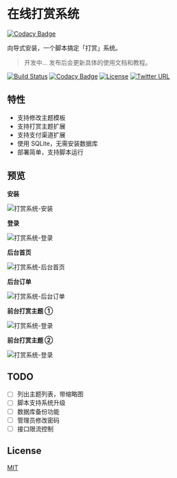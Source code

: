 # 在线打赏系统

[![Codacy Badge](https://api.codacy.com/project/badge/Grade/74f1665c3d2a485ea917ebdbe9faf689)](https://app.codacy.com/app/biezhi/make-money?utm_source=github.com&utm_medium=referral&utm_content=biezhi/make-money&utm_campaign=Badge_Grade_Dashboard)

向导式安装，一个脚本搞定「打赏」系统。

> 开发中... 发布后会更新具体的使用文档和教程。 

[![Build Status](https://travis-ci.org/biezhi/make-money.svg?branch=master)](https://travis-ci.org/biezhi/make-money)
[![Codacy Badge](https://api.codacy.com/project/badge/Grade/90131b314c8e40a090444ad06424fad1)](https://www.codacy.com/app/biezhi/make-money?utm_source=github.com&amp;utm_medium=referral&amp;utm_content=biezhi/make-money&amp;utm_campaign=Badge_Grade)
[![License](https://img.shields.io/badge/license-MIT-db5149.svg)](https://github.com/biezhi/make-money/blob/master/LICENSE)
[![Twitter URL](https://img.shields.io/twitter/url/https/twitter.com/biezhii.svg?style=social&label=Follow%20Twitter)](https://twitter.com/biezhii)

## 特性

- 支持修改主题模板
- 支持打赏主题扩展
- 支持支付渠道扩展
- 使用 SQLite，无需安装数据库
- 部署简单，支持脚本运行

## 预览

**安装**

![打赏系统-安装](https://i.loli.net/2018/09/30/5bafac0177535.png)

**登录**

![打赏系统-登录](https://i.loli.net/2018/09/30/5bafad8f935a4.png)

**后台首页**

![打赏系统-后台首页](https://i.loli.net/2018/09/30/5bafadcea2559.png)

**后台订单**

![打赏系统-后台订单](https://i.loli.net/2018/09/30/5bafadcf12c91.png)

**前台打赏主题 ①**

![打赏系统-登录](https://i.loli.net/2018/09/30/5bafadce8d34a.png)

**前台打赏主题 ②**

![打赏系统-登录](https://i.loli.net/2018/09/30/5bafadcef065d.png)


## TODO

- [ ] 列出主题列表，带缩略图
- [ ] 脚本支持系统升级
- [ ] 数据库备份功能
- [ ] 管理员修改密码
- [ ] 接口限流控制

## License

[MIT](LICENSE)

